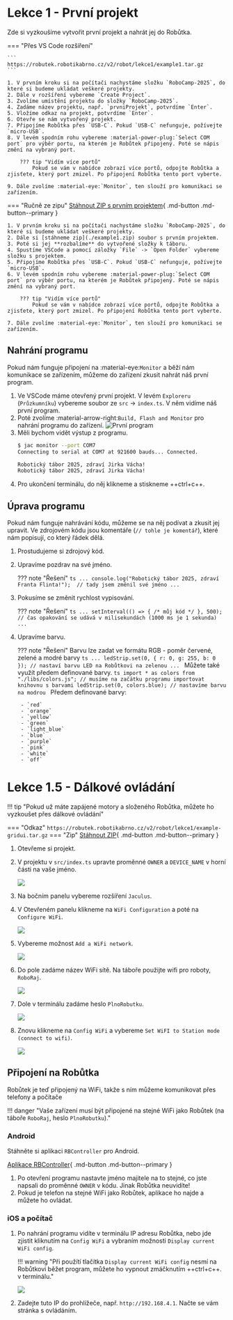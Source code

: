 # Lekce 1 - První projekt

Zde si vyzkoušíme vytvořit první projekt a nahrát jej do Robůtka.

=== "Přes VS Code rozšíření"

    ```
    https://robutek.robotikabrno.cz/v2/robot/lekce1/example1.tar.gz
    ```

    1. V prvním kroku si na počítači nachystáme složku `RoboCamp-2025`, do které si budeme ukládat veškeré projekty.
    2. Dále v rozšíření vybereme `Create Project`.
    3. Zvolíme umístění projektu do složky `RoboCamp-2025`.
    4. Zadáme název projektu, např. `prvniProjekt`, potvrdíme `Enter`.
    5. Vložíme odkaz na projekt, potvrdíme `Enter`.
    6. Otevře se nám vytvořený projekt.
    7. Připojíme Robůtka přes `USB-C`. Pokud `USB-C` nefunguje, požívejte `micro-USB`.
    8. V levém spodním rohu vybereme :material-power-plug:`Select COM port` pro výběr portu, na kterém je Robůtek připojený. Poté se nápis změní na vybraný port.

        ??? tip "Vidím více portů"
            Pokud se vám v nabídce zobrazí více portů, odpojte Robůtka a zjisťete, který port zmizel. Po připojení Robůtka tento port vyberte.

    9. Dále zvolíme :material-eye:`Monitor`, ten slouží pro komunikaci se zařízením.


=== "Ručně ze zipu"
    [Stáhnout ZIP s prvním projektem](./example1.zip){ .md-button .md-button--primary }

    1. V prvním kroku si na počítači nachystáme složku `RoboCamp-2025`, do které si budeme ukládat veškeré projekty.
    2. Dále si [stáhneme zip](./example1.zip) soubor s prvním projektem.
    3. Poté si jej **rozbalíme** do vytvořené složky k táboru.
    4. Spustíme VSCode a pomocí záložky `File` -> `Open Folder` vybereme složku s projektem.
    5. Připojíme Robůtka přes `USB-C`. Pokud `USB-C` nefunguje, požívejte `micro-USB`.
    6. V levém spodním rohu vybereme :material-power-plug:`Select COM port` pro výběr portu, na kterém je Robůtek připojený. Poté se nápis změní na vybraný port.

        ??? tip "Vidím více portů"
            Pokud se vám v nabídce zobrazí více portů, odpojte Robůtka a zjisťete, který port zmizel. Po připojení Robůtka tento port vyberte.

    7. Dále zvolíme :material-eye:`Monitor`, ten slouží pro komunikaci se zařízením.

## Nahrání programu

Pokud nám funguje připojení na :material-eye:`Monitor` a běží nám komunikace se zařízením, můžeme do zařízení zkusit nahrát náš první program.

1. Ve VSCode máme otevřený první projekt. V levém `Exploreru` (`Průzkumníku`) vybereme soubor ze  `src` -> `index.ts`. V něm vidíme náš první program.
2. Poté zvolíme :material-arrow-right:`Build, Flash and Monitor` pro nahrání programu do zařízení.
	![První program](./assets/first-code.png)
	<!-- TODO: update 2 and 3 current library and jaculus implementations -->
3. Měli bychom vidět výstup z programu.
	```bash
	$ jac monitor --port COM7
	Connecting to serial at COM7 at 921600 bauds... Connected.

	Robotický tábor 2025, zdraví Jirka Vácha!
	Robotický tábor 2025, zdraví Jirka Vácha!
	```
4. Pro ukončení terminálu, do něj klikneme a stiskneme ++ctrl+c++.
## Úprava programu

Pokud nám funguje nahrávání kódu, můžeme se na něj podívat a zkusit jej upravit.
Ve zdrojovém kódu jsou komentáře (`// tohle je komentář`), které nám popisují, co který řádek dělá.

1. Prostudujeme si zdrojový kód.
2. Upravíme pozdrav na své jméno.

	??? note "Řešení"
		```ts
		...
		console.log("Robotický tábor 2025, zdraví Franta Flinta!");  // tady jsem změnil své jméno
		...
		```

3. Pokusíme se změnit rychlost vypisování.

	??? note "Řešení"
		```ts
		...
		setInterval(() => { /* můj kód */ }, 500); // čas opakování se udává v milisekundách (1000 ms je 1 sekunda)
		...
		```

4. Upravíme barvu.

	??? note "Řešení"
		Barvu lze zadat ve formátu RGB - poměr červené, zelené a modré barvy 
		```ts
		...
		ledStrip.set(0, { r: 0, g: 255, b: 0 }); // nastaví barvu LED na Robůtkovi na zelenou
		...
		```
		Můžete také využít předem definované barvy. 
		```ts
		import * as colors from "./libs/colors.js"; // musíme na začátku programu importovat knihovnu s barvami
		ledStrip.set(0, colors.blue); // nastavíme barvu na modrou
		```
		Předem definované barvy:

		- `red`
		- `orange`
		- `yellow`
		- `green`
		- `light_blue`
		- `blue`
		- `purple`
		- `pink`
		- `white`
		- `off`

# Lekce 1.5 - Dálkové ovládání

!!! tip "Pokud už máte zapájené motory a složeného Robůtka, můžete ho vyzkoušet přes dálkové ovládání"

=== "Odkaz"
    ```
    https://robutek.robotikabrno.cz/v2/robot/lekce1/example-gridui.tar.gz
    ```
=== "Zip"
    [Stáhnout ZIP](./example-gridui.zip){ .md-button .md-button--primary }

1. Otevřeme si projekt.

2. V projektu v `src/index.ts` upravte proměnné `OWNER` a `DEVICE_NAME` v horní části na vaše jméno.

    ![](assets/gridui_owner.png)

2. Na bočním panelu vybereme rozšíření `Jaculus`.
3. V Otevřeném panelu klikneme na `WiFi Configuration` a poté na `Configure WiFi`.

    ![](assets/wifi-config.png)

4. Vybereme možnost `Add a WiFi network`.

	![](assets/add-wifi.png)

5. Do pole zadáme název WiFi sítě. Na táboře použijte wifi pro roboty, `RoboRaj`.

	![](assets/wifi-ssid.png)

6. Dole v terminálu zadáme heslo `PlnoRobutku`.

	![](assets/wifi-passwd.png)

7. Znovu klikneme na `Config WiFi` a vybereme `Set WiFI to Station mode (connect to wifi)`.

	![](assets/connect-wifi.png)

## Připojení na Robůtka
Robůtek je teď připojený na WiFi, takže s ním můžeme komunikovat přes telefony a počítače

!!! danger "Vaše zařízení musí být připojené na stejné WiFi jako Robůtek (na táboře `RoboRaj`, heslo `PlnoRobutku`)."

### Android
Stáhněte si aplikaci `RBController` pro Android.

[Aplikace RBController](https://play.google.com/store/apps/details?id=com.tassadar.rbcontroller&hl=en&pli=1){ .md-button .md-button--primary }

1. Po otevření programu nastavte jméno majitele na to stejné, co jste napsali do proměnné `OWNER` v kódu. Jinak Robůtka neuvidíte!
2. Pokud je telefon na stejné WiFi jako Robůtek, aplikace ho najde a můžete ho ovládat.

### iOS a počítač

1. Po nahrání programu vidíte v terminálu IP adresu Robůtka, nebo jde zjistit kliknutím na `Config WiFi` a vybraním možnosti `Display current WiFi config`.

	!!! warning "Při použítí tlačítka `Display current WiFi config` nesmí na Robůtkovi běžet program, můžete ho vypnout zmáčknutím ++ctrl+c++. v terminálu."


	![](assets/gridui_ip.png)

2. Zadejte tuto IP do prohlížeče, např. `http://192.168.4.1`. Načte se vám stránka s ovládáním.
